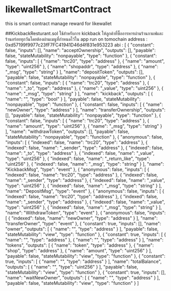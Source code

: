 # likewalletSmartContract
this is smart contract manage reward for likewallet

##KickbackResturant.sol
ใช้สำหรับการ kickback ให้ลูกค้าที่ซื้ออารหารผ่านร้านกาแฟและร้านอร่อยทุกวันโดยต้องผ่านเมนูที่กำหนดไว้ใน app
run on tomochain
address : 0xd57199f9977c23fF7FC41941D46d4f831e953223
abi : [ { "constant": false, "inputs": [], "name": "acceptOwnership", "outputs": [], "payable": false, "stateMutability": "nonpayable", "type": "function" }, { "constant": false, "inputs": [ { "name": "trc20", "type": "address" }, { "name": "amount", "type": "uint256" }, { "name": "shopaddr", "type": "address" }, { "name": "_msg", "type": "string" } ], "name": "depositToken", "outputs": [], "payable": false, "stateMutability": "nonpayable", "type": "function" }, { "constant": false, "inputs": [ { "name": "trc20", "type": "address" }, { "name": "_to", "type": "address" }, { "name": "_value", "type": "uint256" }, { "name": "_msg", "type": "string" } ], "name": "kickback", "outputs": [ { "name": "", "type": "bool" } ], "payable": false, "stateMutability": "nonpayable", "type": "function" }, { "constant": false, "inputs": [ { "name": "newOwner", "type": "address" } ], "name": "transferOwnership", "outputs": [], "payable": false, "stateMutability": "nonpayable", "type": "function" }, { "constant": false, "inputs": [ { "name": "trc20", "type": "address" }, { "name": "amount", "type": "uint256" }, { "name": "_msg", "type": "string" } ], "name": "withdrawToken", "outputs": [], "payable": false, "stateMutability": "nonpayable", "type": "function" }, { "anonymous": false, "inputs": [ { "indexed": false, "name": "trc20", "type": "address" }, { "indexed": false, "name": "_sender", "type": "address" }, { "indexed": false, "name": "_to", "type": "address" }, { "indexed": false, "name": "_value", "type": "uint256" }, { "indexed": false, "name": "_return_like", "type": "uint256" }, { "indexed": false, "name": "_msg", "type": "string" } ], "name": "KickbackMsg", "type": "event" }, { "anonymous": false, "inputs": [ { "indexed": false, "name": "trc20", "type": "address" }, { "indexed": false, "name": "_sender", "type": "address" }, { "indexed": false, "name": "_value", "type": "uint256" }, { "indexed": false, "name": "_msg", "type": "string" } ], "name": "DepositMsg", "type": "event" }, { "anonymous": false, "inputs": [ { "indexed": false, "name": "trc20", "type": "address" }, { "indexed": false, "name": "_sender", "type": "address" }, { "indexed": false, "name": "_value", "type": "uint256" }, { "indexed": false, "name": "_msg", "type": "string" } ], "name": "WithdrawToken", "type": "event" }, { "anonymous": false, "inputs": [ { "indexed": false, "name": "newOwner", "type": "address" } ], "name": "transferOwner", "type": "event" }, { "constant": true, "inputs": [], "name": "owner", "outputs": [ { "name": "", "type": "address" } ], "payable": false, "stateMutability": "view", "type": "function" }, { "constant": true, "inputs": [ { "name": "", "type": "address" }, { "name": "", "type": "address" } ], "name": "tokens", "outputs": [ { "name": "token", "type": "address" }, { "name": "shop", "type": "address" }, { "name": "amount", "type": "uint256" } ], "payable": false, "stateMutability": "view", "type": "function" }, { "constant": true, "inputs": [ { "name": "", "type": "address" } ], "name": "totalBalance", "outputs": [ { "name": "", "type": "uint256" } ], "payable": false, "stateMutability": "view", "type": "function" }, { "constant": true, "inputs": [], "name": "waitNewOwner", "outputs": [ { "name": "", "type": "address" } ], "payable": false, "stateMutability": "view", "type": "function" } ]


